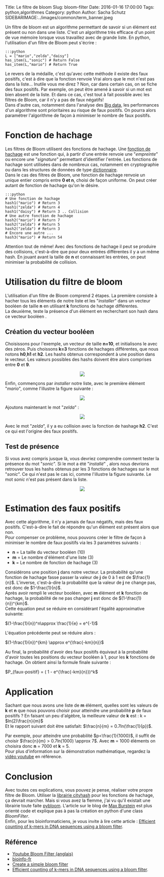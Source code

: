 Title: Le filtre de bloom
Slug: bloom-filter
Date: 2016-01-16 17:00:00
Tags: python,algorithmes
Category: python
Author: Sacha Schutz
SIDEBARIMAGE:../images/common/term_banner.jpeg 

Un filtre de bloom est un algorithme permettant de savoir si un élément est présent ou non dans une liste. C'est un algorithme très efficace d'un point de vue mémoire lorsque vous travaillez avec de grande liste. En python, l'utilisation d'un filtre de Bloom peut s'écrire : 

    :::python
    L = ["mario","zelda","daisy"]
    has_item(L,"sonic") # Return False 
    has_item(L,"mario") # Return True

Le revers de la médaille, c'est qu'avec cette méthode il existe des faux positifs, c'est à dire que la fonction renvoie Vrai alors que le mot n'est pas dans la liste... Inutile vous me direz ? Non, car dans certain cas, on se fiche des faux positifs. Par exemple, on peut être amené à savoir si un mot est bien absent de la liste. Et dans ce cas, c'est tout à fait possible avec les filtres de Bloom, car il n'y a pas de faux négatifs!  
Dans d'autre cas, notamment dans l'analyse des [Big data](https://fr.wikipedia.org/wiki/Big_data), les performances d'un algorithme sont prioritaires au risque de faux positifs. On pourra alors paramétrer l'algorithme de façon à minimiser le nombre de faux positifs. 

# Fonction de hachage 
Les filtres de Bloom utilisent des fonctions de hachage. Une [fonction de hachage](https://fr.wikipedia.org/wiki/Fonction_de_hachage) est une fonction qui, à partir d'une entrée renvoie une "*empreinte*" ou encore une "*signature*" permettant d’identifier l'entrée. Les fonctions de hachage sont utilisées dans de nombreux cas, notamment en cryptographie ou dans les structures de données de type [dictionnaire](http://jipe.developpez.com/articles/algo/table-hachage/?page=page_1).  
Dans le cas des filtres de Bloom, une fonction de hachage renvoie un unique entier compris entre **0 et n**, choisi de façon uniforme. On peut créer autant de fonction de hachage qu'on le désire.

    :::python
    # Une fonction de hachage 
    hash1("mario") # Return 3
    hash1("zelda") # Return 4
    hash1("daisy") # Return 3 .. Collision
    # Une autre fonction de hachage
    hash2("mario") # Return 7
    hash2("zelda") # Return 5
    hash2("zelda") # Return 3
    # Encore une autre ... 
    hash3("mario") # Return 54

Attention tout de même! Avec des fonctions de hachage il peut se produire des collisions, c'est-à-dire que pour deux entrées différentes il y a un même hash. En jouant avant la taille de **n** et connaissant les entrées, on peut minimiser la probabilité de collision.

# Utilisation du filtre de bloom
L’utilisation d'un filtre de Bloom comprend 2 étapes. La première consiste à hacher tous les éléments de notre liste et les "*installer*" dans un vecteur booléen de taille **n** en utilisant **k** fonctions de hachage différentes.   
La deuxième, teste la présence d'un élément en recherchant son hash dans ce vecteur booléen . 

## Création du vecteur booléen 
Choisissons pour l'exemple, un vecteur de taille **n=10**, et initialisons le avec des zéros. Puis choissons **k=3** fonctions de hachages différentes, que nous notons **h0**,**h1** et **h2**. Les hashs obtenus correspondent à une position dans le vecteur. Les valeurs possibles des hashs doivent être alors comprises entre **0** et **9**.   

<p align="center">
    <img src="../images/post11/empty_hash.png">
</p>

Enfin, commençons par *installer* notre liste, avec le première élément "*mario*", comme l'illustre la figure suivante : 

<p align="center">
    <img src="../images/post11/mario_hash.png">
</p>

Ajoutons maintenant le mot "*zelda*" : 

<p align="center">
    <img src="../images/post11/zelda_hash.png">
</p>

Avec le mot "*zelda*", il y a eu collision avec la fonction de hashage **h2**. C'est ce qui est l'origine des faux positifs.   

## Test de présence 
Si vous avez compris jusque là, vous devriez comprendre comment tester la présence du mot "*sonic*". Si le mot a été "*installé*" , alors nous devrions retrouver tous les hashs obtenus par les 3 fonctions de hachages sur le mot "*sonic*". Ce qui n'est pas le cas ici, comme l'illustre la figure suivante. Le mot *sonic* n'est pas présent dans la liste.

<p align="center">
    <img src="../images/post11/sonic_hash.png">
</p>

# Estimation des faux positifs
Avec cette algorithme, il n'y a jamais de faux négatifs, mais des faux positifs. C'est-à-dire le fait de répondre qu'un élément est présent alors que non.   
Pour compenser ce problème, nous pouvons créer le filtre de façon à minimiser le nombre de faux positifs via les 3 paramètres suivants : 

* **n** = La taille du vecteur booléen (10)
* **m** = Le nombre d'élément d'une liste (3)
* **k** = Le nombre de fonction de hachage (3)

Considérons une position **j** dans notre vecteur. La probabilité qu'une fonction de hachage fasse passer la valeur de **j** de 0 à 1 est de $\frac{1}{n}$. L'inverse, c'est-à-dire la probabilité que la valeur de **j** ne change pas, est donc de $1-\frac{1}{n}$.    
Après avoir rempli le vecteur booléen, avec **m** élément et **k** fonction de hachage, la probabilité de ne pas changer **j** est donc de $(1-\frac{1}{n})^{km}$.   
Cette équation peut se réduire en considérant l'égalité approximative suivante:    

$(1-\frac{1}{n})^n\approx \frac{1}{e} = e^{-1}$

L'équation précédente peut se réduire alors : 

$(1-\frac{1}{n})^{km} \approx e^{\frac{-km}{n}}$

Au final, la probabilité d'avoir des faux positifs équivaut à la probabilité d'avoir toutes les positions du vecteur booléen à 1, pour les **k** fonctions de hachage. On obtient ainsi la formule finale suivante : 

$P_{faux-positif} = ( 1 - e^{\frac{-km}{n}})^k$


# Application
Sachant que nous avons une liste de **m** élément, quelles sont les valeurs de **k** et **n** que nous pouvons choisir pour atteindre une probabilité **p** de faux positifs ? En faisant un peu d'algèbre, la meilleure valeur de **k** est : k = $ln(2)\frac{n}{m}$   
Et le rapport suivant doit être satisfait: $\frac{n}{m} = 0.7ln(\frac{1}{p})$. 

Par exemple, pour atteindre une probabilité $p<\frac{1}{1000}$, il suffit de choisir $\frac{n}{m} > 0.7ln(1000) \approx 7$.  Avec **m** = 1000 éléments on choisira donc **n** = 7000 et **k** = 5.   
Pour plus d'information sur la démonstration mathématique, regardez la [vidéo youtube](https://www.youtube.com/watch?v=bEmBh1HtYrw) en référence. 

# Conclusion 
Avec toutes ces explications, vous pouvez je pense, réaliser votre propre filtre de Bloom. Utiliser la [librairie cityhash](https://pypi.python.org/pypi/cityhash) pour les fonctions de hachage, ça devrait marcher. Mais si vous avez la flemme, j'ai vu qu'il existait une librairie toute faite [pybloom](https://pypi.python.org/pypi/pybloom/1.0.2). L'article sur le blog de [Max Burstein](http://www.maxburstein.com/blog/creating-a-simple-bloom-filter/) est plus orienté code et explique pas à pas la création en python d'une class *BloomFilter*.   
Enfin, pour les bioinformaticiens, je vous invite à lire cette article : [Efficient counting of k-mers in DNA sequences using a bloom filter](http://bmcbioinformatics.biomedcentral.com/articles/10.1186/1471-2105-12-333).


## Référence 

* [Youtube Bloom Filter (anglais)](https://www.youtube.com/watch?v=bEmBh1HtYrw)
* [bioinfo-fr](http://bioinfo-fr.net/filtre-de-bloom)
* [Create a simple bloom filter](http://www.maxburstein.com/blog/creating-a-simple-bloom-filter/)
* [Efficient counting of k-mers in DNA sequences using a bloom filter](http://bmcbioinformatics.biomedcentral.com/articles/10.1186/1471-2105-12-333).



